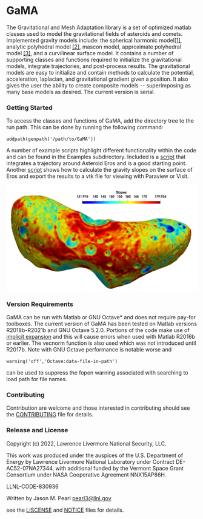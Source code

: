 # GaMA
The Gravitational and Mesh Adaptation library is a set of optimized matlab classes used to model the gravitational fields of asteroids and comets. Implemented gravity models include: the spherical harmonic model[[1]](https://ntrs.nasa.gov/citations/19940025085), analytic polyhedral model [[2]](https://doi.org/10.1007/BF00053511), mascon model, approximate polyhedral model [[3]](https://doi.org/10.1093/mnras/stz3461), and a curvilinear surface model.  It contains a number of supporting classes and functions required to initialize the gravitational models, integrate trajectories, and post-process results. The gravitational models are easy to initialize and contain methods to calculate the potential, acceleration, laplacian, and gravitational gradient given a position. It also gives the user the ability to create composite models -- superimposing as many base models as desired. The current version is serial. 

### Getting Started
To access the classes and functions of GaMA, add the directory tree to the run path. This can be done by running the following command:

```
addpath(genpath('/path/to/GaMA')) 
```
A number of example scripts highlight different functionality within the code and can be found in the Examples subdirectory. Included is a [script](scripts/Examples/GravityModels/TrajectoryIntegration.m) that integrates a trajectory around Asteroid Eros and is a good starting point. Another [script](scripts/Examples/GravityModels/ErosSurfaceSlopes.m) shows how to calculate the gravity slopes on the surface of Eros and export the results to a vtk file for viewing with Paraview or Visit.

![Eros Slopes](ErosSlopes.png)


### Version Requirements
GaMA can be run with Matlab or GNU Octave* and does not require pay-for toolboxes. The current version of GaMA has been tested on Matlab versions R2018b-R2021b and GNU Octave 5.2.0. Portions of the code make use of [implicit expansion](https://blogs.mathworks.com/loren/2016/10/24/matlab-arithmetic-expands-in-r2016b/) and
this will cause errors when used with Matlab R2016b or earlier. The vecnorm function is also used which was not introduced until R2017b. Note with GNU Octave performance is notable worse and
```
warning('off','Octave:data-file-in-path')
```
can be used to suppress the fopen warning associated with searching to load path for file names.

### Contributing
Contribution are welcome and those interested in contributing should see the [CONTRIBUTING](CONTRIBUTING)  file for details.

### Release and License
Copyright (c) 2022, Lawrence Livermore National Security, LLC. 

This work was produced under the auspices of the U.S. Department of Energy by Lawrence Livermore National Laboratory under Contract DE-AC52-07NA27344, with additional funded by the Vermont Space Grant Consortium under NASA Cooperative Agreement NNX15AP86H.

LLNL-CODE-830936

Written by Jason M. Pearl [pearl3@llnl.gov](mailto:pearl3@llnl.gov)


see the [LISCENSE](LICENSE) and [NOTICE](NOTICE) files for details.
